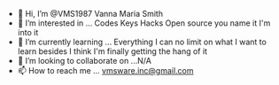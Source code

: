 - 👋 Hi, I’m @VMS1987 Vanna Maria Smith
- 👀 I’m interested in ... Codes Keys Hacks Open source you name it I'm into it 
- 🌱 I’m currently learning ... Everything I can no limit on what I want to learn besides I think I'm finally getting the hang of it 
- 💞️ I’m looking to collaborate on ...N/A
- 📫 How to reach me ... vmsware.inc@gmail.com 

<!---
VMS1987/VMS1987 is a ✨ special ✨ repository because its `README.md` (this file) appears on your GitHub profile.
You can click the Preview link to take a look at your changes.
--->
